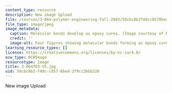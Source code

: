 ```yaml
---
content_type: resource
description: New image Upload
file: /courses/3-064-polymer-engineering-fall-2003/50cbc8b2f40cc8578bed2f9cc2bbb328_3-064f03-th.jpg
file_type: image/jpeg
image_metadata:
  caption: Molecular bonds develop as epoxy cures. (Image courtesy of MIT OpenCourseWare.)
  credit: ''
  image-alt: Four figures showing molecular bonds forming as epoxy cures.
learning_resource_types: []
license: https://creativecommons.org/licenses/by-nc-sa/4.0/
ocw_type: OCWImage
resourcetype: Image
title: 3-064f03-th.jpg
uid: 50cbc8b2-f40c-c857-8bed-2f9cc2bbb328
---
```

New image Upload